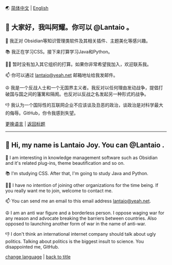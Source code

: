 <a id="语言" />

🌏 [简体中文](#简体中文) | [English](#英文)

<a id="简体中文" />

## 👋 大家好，我叫阿耀。你可以 @Lantaio 。

🧐 我正对 Obsidian等知识管理类软件及其相关插件、主题美化等感兴趣。

📚 我正在学习CSS。接下来打算学习Java和Python。

🙋‍♂️ 暂时没有加入其它组织的打算。如果你非常希望我加入，欢迎联系我。

📫 你可以通过 lantaio@yeah.net 邮箱地址给我发邮件。

☮ 我是一个反战人士和一个无国界主义者。我反对以任何理由发动战争，提倡打破国与国之间的藩篱和隔阂。也反对以反战之名发起另一种形式的战争。

👎 我认为一个国际性的互联网企业不应该谈及丑恶的政治，谈政治是对科学最大的侮辱。GitHub，你令我感到失望。

[更换语言](#语言) | [返回标题](#简体中文)

---

<a id="英文" />

## 👋 Hi, my name is Lantaio Joy. You can @Lantaio .

🧐 I am interesting in knowledge management software such as Obsidian and it's related plug-ins, theme beautification and so on.

📚 I'm studying CSS. After that, I'm going to study Java and Python.

🙋‍♂️ I have no intention of joining other organizations for the time being. If you really want me to join, welcome to contact me.

📫 You can send me an email to this email address lantaio@yeah.net.

☮ I am an anti war figure and a borderless person. I oppose waging war for any reason and advocate breaking the barriers between countries. Also opposed to launching another form of war in the name of anti-war.

👎 I don't think an international internet company should talk about ugly politics. Talking about politics is the biggest insult to science. You disappointed me, GitHub.

[change language](#语言) | [back to title](#英文)
